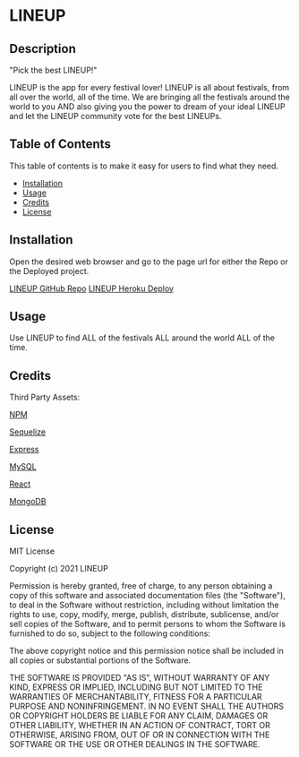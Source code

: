 # LINEUP

## Description 

"Pick the best LINEUP!"

LINEUP is the app for every festival lover! LINEUP is all about festivals, from all over the world, all of the time. 
We are bringing all the festivals around the world to you AND also giving you the power to dream of your ideal LINEUP and let the LINEUP community vote for the best LINEUPs. 


## Table of Contents 

This table of contents is to make it easy for users to find what they need.

* [Installation](#installation)
* [Usage](#usage)
* [Credits](#credits)
* [License](#license)


## Installation

Open the desired web browser and go to the page url for either the Repo or the Deployed project.

[LINEUP GitHub Repo](https://github.com/britt-bot/Group_Project3)
[LINEUP Heroku Deploy](https://lineup-festival.herokuapp.com/) 



## Usage 

Use LINEUP to find ALL of the festivals ALL around the world ALL of the time. 


## Credits

Third Party Assets:

[NPM](https://www.npmjs.com/)

[Sequelize](https://sequelize.org/)

[Express](https://expressjs.com/)

[MySQL](https://www.mysql.com/)

[React](https://reactjs.org/)

[MongoDB](https://www.mongodb.com/)


## License

MIT License

Copyright (c) 2021 LINEUP

Permission is hereby granted, free of charge, to any person obtaining a copy
of this software and associated documentation files (the "Software"), to deal
in the Software without restriction, including without limitation the rights
to use, copy, modify, merge, publish, distribute, sublicense, and/or sell
copies of the Software, and to permit persons to whom the Software is
furnished to do so, subject to the following conditions:

The above copyright notice and this permission notice shall be included in all
copies or substantial portions of the Software.

THE SOFTWARE IS PROVIDED "AS IS", WITHOUT WARRANTY OF ANY KIND, EXPRESS OR
IMPLIED, INCLUDING BUT NOT LIMITED TO THE WARRANTIES OF MERCHANTABILITY,
FITNESS FOR A PARTICULAR PURPOSE AND NONINFRINGEMENT. IN NO EVENT SHALL THE
AUTHORS OR COPYRIGHT HOLDERS BE LIABLE FOR ANY CLAIM, DAMAGES OR OTHER
LIABILITY, WHETHER IN AN ACTION OF CONTRACT, TORT OR OTHERWISE, ARISING FROM,
OUT OF OR IN CONNECTION WITH THE SOFTWARE OR THE USE OR OTHER DEALINGS IN THE
SOFTWARE.
